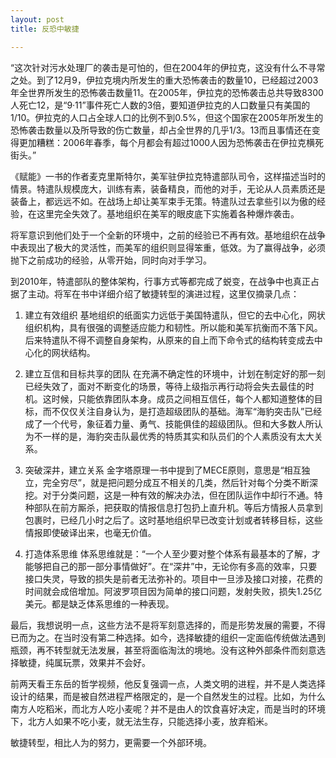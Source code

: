 ```yaml
---
layout: post
title: 反恐中敏捷

---
```


“这次针对污水处理厂的袭击是可怕的，但在2004年的伊拉克，这没有什么不寻常之处。到了12月9，伊拉克境内所发生的重大恐怖袭击的数量10，已经超过2003年全世界所发生的恐怖袭击数量11。在2005年，伊拉克的恐怖袭击总共导致8300人死亡12，是“9·11”事件死亡人数的3倍，要知道伊拉克的人口数量只有美国的1/10。伊拉克的人口占全球人口的比例不到0.5%，但这个国家在2005年所发生的恐怖袭击数量以及所导致的伤亡数量，却占全世界的几乎1/3。13而且事情还在变得更加糟糕：2006年春季，每个月都会有超过1000人因为恐怖袭击在伊拉克横死街头。”

《赋能》一书的作者麦克里斯特尔，美军驻伊拉克特遣部队司令，这样描述当时的情景。特遣队规模庞大，训练有素，装备精良，而他的对手，无论从人员素质还是装备上，都远远不如。在战场上却让美军束手无策。特遣队过去拿些引以为傲的经验，在这里完全失效了。基地组织在美军的眼皮底下实施着各种爆炸袭击。

将军意识到他们处于一个全新的环境中，之前的经验已不再有效。基地组织在战争中表现出了极大的灵活性，而美军的组织则显得笨重，低效。为了赢得战争，必须抛下之前成功的经验，从零开始，同时向对手学习。 

到2010年，特遣部队的整体架构，行事方式等都完成了蜕变，在战争中也真正占据了主动。将军在书中详细介绍了敏捷转型的演进过程，这里仅摘录几点：

1. 建立有效组织
基地组织的纸面实力远低于美国特遣队，但它的去中心化，网状组织机构，具有很强的调整适应能力和韧性。所以能和美军抗衡而不落下风。后来特遣队不得不调整自身架构，从原来的自上而下命令式的结构转变成去中心化的网状结构。

2. 建立互信和目标共享的团队
在充满不确定性的环境中，计划在制定好的那一刻已经失效了，面对不断变化的场景，等待上级指示再行动将会失去最佳的时机。这时候，只能依靠团队本身。成员之间相互信任，每个人都知道整体的目标，而不仅仅关注自身认为，是打造超级团队的基础。海军“海豹突击队”已经成了一个代号，象征着力量、勇气、技能俱佳的超级团队。但和大多数人所认为不一样的是，海豹突击队最优秀的特质其实和队员们的个人素质没有太大关系。

3. 突破深井，建立关系
金字塔原理一书中提到了MECE原则，意思是“相互独立，完全穷尽”，就是把问题分成互不相关的几类，然后针对每个分类不断深挖。对于分类问题，这是一种有效的解决办法，但在团队运作中却行不通。特种部队在前方厮杀，把获取的情报信息打包扔上直升机。等后方情报人员拿到包裹时，已经几小时之后了。这时基地组织早已改变计划或者转移目标，这些情报即使破译出来，也毫无价值。

4. 打造体系思维
体系思维就是：“一个人至少要对整个体系有最基本的了解，才能够把自己的那一部分事情做好”。在“深井”中，无论你有多高的效率，只要接口失灵，导致的损失是前者无法弥补的。项目中一旦涉及接口对接，花费的时间就会成倍增加。阿波罗项目因为简单的接口问题，发射失败，损失1.25亿美元。都是缺乏体系思维的一种表现。

最后，我想说明一点，这些方法不是将军刻意选择的，而是形势发展的需要，不得已而为之。在当时没有第二种选择。如今，选择敏捷的组织一定面临传统做法遇到瓶颈，再不转型就无法发展，甚至将面临淘汰的境地。没有这种外部条件而刻意选择敏捷，纯属玩票，效果并不会好。

前两天看王东岳的哲学视频，他反复强调一点，人类文明的进程，并不是人类选择设计的结果，而是被自然进程严格限定的，是一个自然发生的过程。比如，为什么南方人吃稻米，而北方人吃小麦呢？并不是由人的饮食喜好决定，而是当时的环境下，北方人如果不吃小麦，就无法生存，只能选择小麦，放弃稻米。

敏捷转型，相比人为的努力，更需要一个外部环境。





